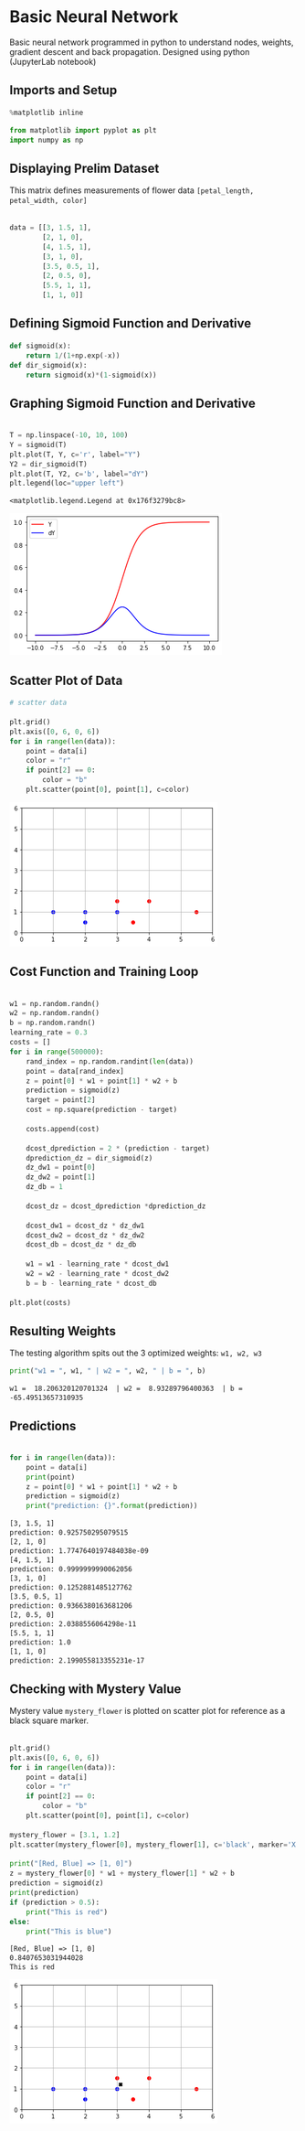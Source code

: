 # Basic Neural Network
Basic neural network programmed in python to understand nodes, weights, gradient descent and back propagation. Designed using python (JupyterLab notebook)

## Imports and Setup

```python
%matplotlib inline
```


```python
from matplotlib import pyplot as plt
import numpy as np
```
## Displaying Prelim Dataset
This matrix defines measurements of flower data
`[petal_length, petal_width, color]`

```python

data = [[3, 1.5, 1], 
        [2, 1, 0],
        [4, 1.5, 1],
        [3, 1, 0],
        [3.5, 0.5, 1],
        [2, 0.5, 0],
        [5.5, 1, 1],
        [1, 1, 0]]

```
## Defining Sigmoid Function and Derivative

```python
def sigmoid(x):
    return 1/(1+np.exp(-x))
def dir_sigmoid(x):
    return sigmoid(x)*(1-sigmoid(x))
```
## Graphing Sigmoid Function and Derivative

```python

T = np.linspace(-10, 10, 100)
Y = sigmoid(T)
plt.plot(T, Y, c='r', label="Y")
Y2 = dir_sigmoid(T)
plt.plot(T, Y2, c='b', label="dY")
plt.legend(loc="upper left")
```




    <matplotlib.legend.Legend at 0x176f3279bc8>




![png](output_4_1.png)

## Scatter Plot of Data

```python
# scatter data

plt.grid()
plt.axis([0, 6, 0, 6])
for i in range(len(data)):
    point = data[i]
    color = "r"
    if point[2] == 0:
        color = "b"
    plt.scatter(point[0], point[1], c=color)
```


![png](output_5_0.png)

## Cost Function and Training Loop

```python

w1 = np.random.randn()
w2 = np.random.randn()
b = np.random.randn()
learning_rate = 0.3
costs = []
for i in range(500000):
    rand_index = np.random.randint(len(data))
    point = data[rand_index]
    z = point[0] * w1 + point[1] * w2 + b
    prediction = sigmoid(z)
    target = point[2]
    cost = np.square(prediction - target)
    
    costs.append(cost)
    
    dcost_dprediction = 2 * (prediction - target)
    dprediction_dz = dir_sigmoid(z)
    dz_dw1 = point[0]
    dz_dw2 = point[1]
    dz_db = 1
    
    dcost_dz = dcost_dprediction *dprediction_dz
    
    dcost_dw1 = dcost_dz * dz_dw1
    dcost_dw2 = dcost_dz * dz_dw2
    dcost_db = dcost_dz * dz_db
    
    w1 = w1 - learning_rate * dcost_dw1
    w2 = w2 - learning_rate * dcost_dw2
    b = b - learning_rate * dcost_db
    
plt.plot(costs)
```
## Resulting Weights
The testing algorithm spits out the 3 optimized weights: `w1, w2, w3`

```python
print("w1 = ", w1, " | w2 = ", w2, " | b = ", b)

```

    w1 =  18.206320120701324  | w2 =  8.93289796400363  | b =  -65.49513657310935
    
## Predictions

```python

for i in range(len(data)):
    point = data[i]
    print(point)
    z = point[0] * w1 + point[1] * w2 + b
    prediction = sigmoid(z)
    print("prediction: {}".format(prediction))
```

    [3, 1.5, 1]
    prediction: 0.925750295079515
    [2, 1, 0]
    prediction: 1.7747640197484038e-09
    [4, 1.5, 1]
    prediction: 0.9999999990062056
    [3, 1, 0]
    prediction: 0.1252881485127762
    [3.5, 0.5, 1]
    prediction: 0.9366380163681206
    [2, 0.5, 0]
    prediction: 2.0388556064298e-11
    [5.5, 1, 1]
    prediction: 1.0
    [1, 1, 0]
    prediction: 2.199055813355231e-17
    
## Checking with Mystery Value
Mystery value `mystery_flower` is plotted on scatter plot for reference as a black square marker.

```python

plt.grid()
plt.axis([0, 6, 0, 6])
for i in range(len(data)):
    point = data[i]
    color = "r"
    if point[2] == 0:
        color = "b"
    plt.scatter(point[0], point[1], c=color)

mystery_flower = [3.1, 1.2]
plt.scatter(mystery_flower[0], mystery_flower[1], c='black', marker='X')

print("[Red, Blue] => [1, 0]")
z = mystery_flower[0] * w1 + mystery_flower[1] * w2 + b
prediction = sigmoid(z)
print(prediction)
if (prediction > 0.5):
    print("This is red")
else:
    print("This is blue")
```

    [Red, Blue] => [1, 0]
    0.8407653031944028
    This is red
    


![png](output_9_1.png)


```python

```
